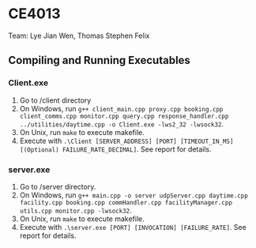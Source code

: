 # CE4013
Team: Lye Jian Wen, Thomas Stephen Felix

## Compiling and Running Executables

### Client.exe
1. Go to /client directory
2. On Windows, run `g++ client_main.cpp proxy.cpp booking.cpp client_comms.cpp monitor.cpp query.cpp response_handler.cpp ../utilities/daytime.cpp -o Client.exe -lws2_32 -lwsock32`.
3. On Unix, run `make` to execute makefile.
4. Execute with `.\Client [SERVER_ADDRESS] [PORT] [TIMEOUT_IN_MS] [(Optional) FAILURE_RATE_DECIMAL]`. See report for details.

### server.exe
1. Go to /server directory.
2. On Windows, run `g++ main.cpp -o server udpServer.cpp daytime.cpp facility.cpp booking.cpp commHandler.cpp facilityManager.cpp utils.cpp monitor.cpp -lwsock32`.
3. On Unix, run `make` to execute makefile.
4. Execute with `.\server.exe [PORT] [INVOCATION] [FAILURE_RATE]`. See report for details.

